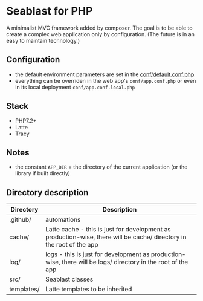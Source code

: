 # Seablast for PHP
A minimalist MVC framework added by composer.
The goal is to be able to create a complex web application only by configuration.
(The future is in an easy to maintain technology.)

## Configuration
- the default environment parameters are set in the [conf/default.conf.php](conf/default.conf.php)
- everything can be overriden in the web app's `conf/app.conf.php` or even in its local deployment `conf/app.conf.local.php`

## Stack
- PHP7.2+
- Latte
- Tracy

## Notes
- the constant `APP_DIR` = the directory of the current application (or the library if built directly)

## Directory description
| Directory | Description |
|-----|------|
| .github/ | automations |
| cache/ | Latte cache - this is just for development as production-wise, there will be cache/ directory in the root of the app |
| log/ | logs - this is just for development as production-wise, there will be logs/ directory in the root of the app |
| src/ | Seablast classes |
| templates/ | Latte templates to be inherited |
